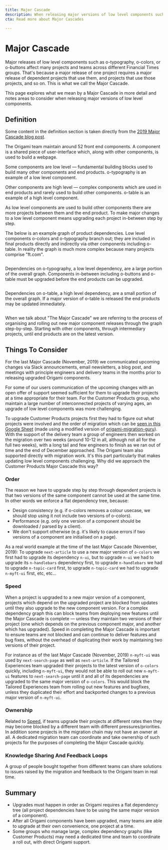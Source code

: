 ```yaml
---
title: Major Cascade
description: When releasing major versions of low level components such as o-typography, o-colors, or o-buttons many projects and teams across different Financial Times groups are affected. This we call a Major Cascade. This page explores what we mean by a  Major Cascade in more detail and notes areas to consider when releasing major versions of low level components.
cta: Read more about Major Cascades

---
```


# Major Cascade

Major releases of low level components such as o-typography, o-colors, or o-buttons affect many projects and teams across different Financial Times groups. That's because a major release of one project requires a major release of dependent projects that use them, and projects that use those projects, and so on. This is what we call the Major Cascade.

This page explores what we mean by a  Major Cascade in more detail and notes areas to consider when releasing major versions of low level components.

## Definition

<aside>
Some content in the definition section is taken directly from the <a href="https://origami.ft.com/blog/2019/10/31/major-cascade/">2019 Major Cascade blog post</a>.
</aside>

The Origami team maintain around 52 front end components. A component is a shared piece of user-interface which, along with other components, is used to build a webpage.

Some components are low level — fundamental building blocks used to build many other components and end products. o-typography is an example of a low level component.

Other components are high level — complex components which are used in end products and rarely used to build other components. o-table is an example of a high level component.

As low level components are used to build other components there are more projects between them and the end product. To make major changes to a low level component means upgrading each project in-between step by step.

The below is an example graph of product dependencies. Low level components o-colors and o-typography branch out; they are included in final products directly and indirectly via other components including o-table. In reality the graph is much more complex because many projects comprise "ft.com".

<img alt="" src="/assets/images/2019-10-31-major-cascade/all-graph.svg" />

Dependencies on o-typography, a low level dependency, are a large portion of the overall graph. Components in-between including o-buttons and o-table must be upgraded before the end products can be upgraded.

<img alt="" src="/assets/images/2019-10-31-major-cascade/typography-graph.svg" />

Dependencies on o-table, a high level dependency, are a small portion of the overall graph. If a major version of o-table is released the end products may be updated immediately.

<img alt="" src="/assets/images/2019-10-31-major-cascade/table-graph.svg" />


When we talk about "The Major Cascade" we are referring to the process of organising and rolling out new major component releases through the graph step-by-step. Starting with other components, through intermediary projects, until end products are on the latest version.

## Things To Consider

For the last Major Cascade (November, 2019) we communicated upcoming changes via Slack announcements, email newsletters, a blog post, and meetings with principle engineers and delivery teams in the months prior to releasing upgraded Origami components.

For some of our users communication of the upcoming changes with an open offer of support seemed sufficient for them to upgrade their projects at a time appropriate for their team. For the Customer Products group, who maintain a large number of interconnected projects of varying ages, an upgrade of low level components was more challenging.

To upgrade Customer Products projects first they had to figure out what projects were involved and the order of migration which can be [seen in this Google Sheet](https://docs.google.com/spreadsheets/d/1cmxGQp5ZgtAwSkS8Rww_4vk8xvN-GB9iAhNQf9iwcYs/edit#gid=1320807547) (made using a modified version of [origami-migration-guru](https://github.com/financial-times/origami-migration-guru)). With the support of the delivery team a group of engineers then worked on the migration over two weeks (around 10-12 in all, although not all for the full two weeks), with a long tail and few engineers to finish as we ran out of time and the end of December approached. The Origami team also supported directly with migration work. It's this part particularly that makes updating low level components challenging. Why did we approach the Customer Products Major Cascade this way?

### Order

The reason we have to upgrade step by step through dependent projects is that two versions of the same component cannot be used at the same time. In other words we enforce a flat dependency tree, because:
- Design consistency (e.g. if o-colors removes a colour usecase, we should stop using it not include two versions of o-colors).
- Performance (e.g. only one version of a component should be downloaded / parsed by a client).
- We don't support otherwise (e.g. it's likely to cause errors if two versions of a component are initialised on a page).

As a real world example at the time of the last Major Cascade (November, 2019): To upgrade `next-article` to use a new major version of `o-colors` we first had to upgrade its dependency `n-ui`, but to upgrade `n-ui` we had to upgrade its `n-handlebars` dependency first, to upgrade `n-handlebars` we had to upgrade `n-topic-card` first, to upgrade `n-topic-card` we had to upgrade `n-myft-ui` first, etc, etc...

### Speed

When a project is upgraded to a new major version of a component, projects which depend on the upgraded project are blocked from updates until they also upgrade to the new component version. For a complex dependency graph this can block teams from deploying new features until the Major Cascade is complete — unless they maintain two versions of their project (one which depends on the previous component major, and another which has upgraded). Speed in completing the Major Cascade is important to ensure teams are not blocked and can continue to deliver features and bug fixes, without the overhead of duplicating their work by maintaining two versions of their project.

For instance as of the last Major Cascade (November, 2019) `n-myft-ui` was used by `next-search-page` as well as `next-article`. If the Tailored Experiences team upgraded their projects to the latest version of `o-colors` quickly, including `n-myft-ui`, they would not be able to roll out new `n-myft-ui` features to `next-search-page` until it and all of its dependencies are upgraded to the same major version of `o-colors`. This would block the Tailored Experiences team from rolling out new features and bugfixes, unless they duplicated their effort and backported changes to a previous major version of `n-myft-ui`.

### Ownership

Related to [Speed](#speed), if teams upgrade their projects at different rates then they may become blocked by a different team with different pressures/priorities. In addition some projects in the migration chain may not have an owner at all. A dedicated migration team can coordinate and take ownership of such projects for the purposes of completing the Major Cascade quickly.

### Knowledge Sharing And Feedback Loops

A group of people bought together from different teams can share solutions to issues raised by the migration and feedback to the Origami team in real time.

## Summary

- Upgrades must happen in order as Origami requires a flat dependency tree (all project dependencies have to be using the same major version of a component).
- After all Origami components have been upgraded, many teams are able to upgrade at their own convenience, one project at a time.
- Some groups who manage large, complex dependency graphs (like Customer Products) may need a dedicated time and team to coordinate a roll out, with direct Origami support.

